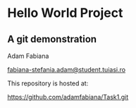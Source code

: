 
# Hello World Project
## A git demonstration

Adam Fabiana

fabiana-stefania.adam@student.tuiasi.ro

This repository is hosted at:

https://github.com/adamfabiana/Task1.git